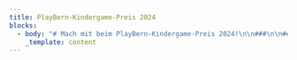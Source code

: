 ```yaml
---
title: PlayBern-Kindergame-Preis 2024
blocks:
  - body: "# Mach mit beim PlayBern-Kindergame-Preis 2024!\n\n###\n\n### Du bist maximal 16 Jahre alt und hast gerade ein Computerspiel entwickelt? Dann reiche es beim PlayBern-KinderGame-Preis 2024 ein!\n\n### Wenn du die Vorjury von deinem Game überzeugen kannst, wird es beim PlayBern -Festival in Bern ausgestellt. Das Publikum wird dort die Games spielen und Bewertungen abgeben. Die Sieger:innen werden am letzten Festivalstag ausgezeichnet.\n\n### ZU  GEWINNEN GIBT ES PREISE IN EINEM GESAMTWERT VON FR. 2'500.00\n\n### Teilnahmebedingungen\n\n**Worum geht es beim Wettbewerb?**\n\n«PlayBern – Festival für Games und Kultur» schreibt zusammen mit der\nHasler-Stiftung einen Preis für Games aus, die von Kindern und Jugendlichen eigenständig\nentwickelt worden sind.\n\n**Wer bestimmt die Gewinner:innen?**\n\nEine Vorjury erstellt eine Auswahl aus den eingereichten Games. Diese\nAuswahl wird dann am PlayBern-Festival präsentiert und das Publikum wählt aus\njeder Kategorie sein Lieblingsgame. Diese Games erhalten dann je einen Bargeld-Preis.\n\n**Welche Games können eingereicht werden?**\n\nEs gibt zwei Kategorien: «Digitale Games» und «Interaktive Projekte».\n\n**1. Kategorie: Digitale Games**\n\nBei den digitalen Games ist die Plattform frei wählbar. Du kreierst ein\nGame mit einer Game-Engine (Scratch, Construct oder einem ähnlichen Tool). Das\nGame lädst du auf itch.io hoch, so dass es\nüber die Site gespielt oder heruntergeladen werden kann.\nWichtig: Das Spiel hast du ganz selber erfunden (kein Nachbau einer Vorlage).\n\n**2. Kategorie: Interaktives Projekt**\n\nBei einem interaktiven Projekt geht es um die Verbindung von digital und\nanalog: wir suchen Projekte, die mit einem «Makey Makey»-Controller oder einem Robotik-Tool\nwie «Ozobot» oder Ähnlichem erstellt worden sind. Auch hier ist es wichtig,\ndass du dein Projekt selber erfunden und nicht nach einer Anleitung gebaut\nhast. Dein Projekt sollte nicht allzu aufwendig im Aufbau und an der\nAusstellung spielbar sein.\n\nInformationen zu «Makey Makey» findest du z.B. hier: [https://www.schabi.ch/seite/makey](https://www.schabi.ch/seite/makey)\n\n\_\n\n**Wer kann am Wettbewerb teilnehmen?**\n\nAm Wettbewerb können Kinder und Jugendliche teilnehmen, die in der Schweiz\nwohnen und die selber Games kreieren.\n\nDie Games werden in\nzwei unterschiedlichen Altersgruppenund in den beiden Kategorien «Digitale Games» und «Interaktive Projekte»bewertet:\n\nAltersgruppe 1: \_\_\_\_\_\_\_\_   8 - 12 Jahre\n\nAltersgruppe 2: \_\_\_\_\_\_\_\_ 13  - 16 Jahre\n\nPro Einzelperson oder\npro Gruppe ist jeweils nur eine Einreichung möglich.\n\nWie reiche ich mein\nProjekt ein?\n\n\\- Rein digitale Projekte lädst du auf itch.io hoch und schickst uns den\nLink.\n\\- Von analog/digitalen Projekten (Makey Makey, Ozobots) usw. erstellt du einen\nkleinen \_Film, lädst ihn bei Youtube\nhoch und schickst uns den Link.\n\n**Was gibt es zu gewinnen?**\n\nVergeben werden können Preise bis zum Wert von insgesamt Fr. 2 500.-.\n\nAm Festival-Sonntag, am 10.11.2024 um 16.00 Uhr, findet im Kornhaus in Bern\ndie Preisverleihung statt.\n\nAllgemeine Teilnahmebedingungen\n\n* Du bist zum\n  Zeitpunkt der Einreichung nicht älter als 16 Jahre.\n\nDein Projekt\nmuss auf Windows ausgeführt werden können.\n\n* Du hast alle\n  Inhalte deiner Arbeit selbst erstellt und das Urheberrecht anderer nicht\n  verletzt bzw. kein fremdes geistiges Eigentum (Musik, Bilder etc.)\n  verwendet.\n\n<!---->\n\n* Deine Arbeit\n  enthält keine jugendschutzgefährdenden Inhalte.\n* Deine\n  Einreichung ist nur dann vollständig und für die Teilnahme am Wettbewerb\n  gültig, wenn die Anmeldung vollständig ausgefüllt ist und wir uns deine\n  Arbeit imNetz ansehen bzw. testen können.\n* Wird dein\n  eingereichtes Projekt mit einem Preis ausgezeichnet oder erhält es eine\n  Anerkennung, kann das Material für die Einbettung auf den\n  Projektwebseiten sowie bei YouTube ungelistet veröffentlicht werden.\n\nAnmeldeschluss: Sonntag,\n20 Oktober 2024 auf diese Adresse: [kindergamepreis@playbern.ch](mailto:kindergamepreis@playbern.ch)\n\n\_\n\nAchtung: Sowohl bei YouTube als auch bei Itch.io ist\ndas Mindestalter für eine Registrierung 13 Jahre. Für Teilnehmer\\*innen, die\njünger sind als 13 Jahre, müssen die Erziehungsberechtigten das Hochladen\nübernehmen.\n\n\_\n\nZiel des «PlayBern»-Kinder-Game-Preises ist es, kreative Produkte von\nKindern und Jugendlichen im Rahmen des PlayBern-Festivals einer Öffentlichkeit\nzugänglich zu machen. Die Jury des Wettbewerbs bewertet die eingesendeten\nBeiträge nach verschiedenen inhaltlichen und formalen Aspekten.\n\n\_\n\nDatenschutz\n\nPersonenbezogene Daten werden auf der «PlayBern»-Website nur im Rahmen des\nWettbewerbs erhoben und verwendet. In keinem Fall werden die erhobenen Daten\nverkauft\n"
    _template: content
---
```


